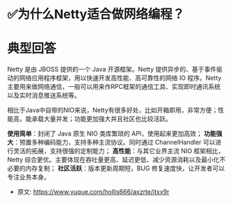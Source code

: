 # ✅为什么Netty适合做网络编程？
<!--page header-->

<a name="Svcrn"></a>
# 典型回答
Netty 是由 JBOSS 提供的一个 Java 开源框架。Netty 提供异步的、基于事件驱动的网络应用程序框架，用以快速开发高性能、高可靠性的网络 IO 程序。Netty 主要用来做网络通信，一般可以用来作RPC框架的通信工具、实现即时通讯系统以及实时消息推送系统等。

相比于Java中自带的NIO来说，Netty有很多好处，比如开箱即用，非常方便；性能高，能承载大量并发；功能更加强大并且社区也比较活跃。

**使用简单**：封闭了 Java 原生 NIO 类库繁琐的 API，使用起来更加高效；
**功能强大**：预置多种编码能力，支持多种主流协议。同时通过 ChannelHandler 可以进行灵活的拓展，支持很强的定制能力；
**高性能**：与其它业界主流 NIO 框架相比，Netty 综合更优。主要体现在吞吐量更高、延迟更低、减少资源消耗以及最小化不必要的内存复制；
**社区活跃**：版本更新周期短，BUG 修复速度快，让开发者可以专注业务本身。



<!--page footer-->
- 原文: <https://www.yuque.com/hollis666/axzrte/itxx9r>